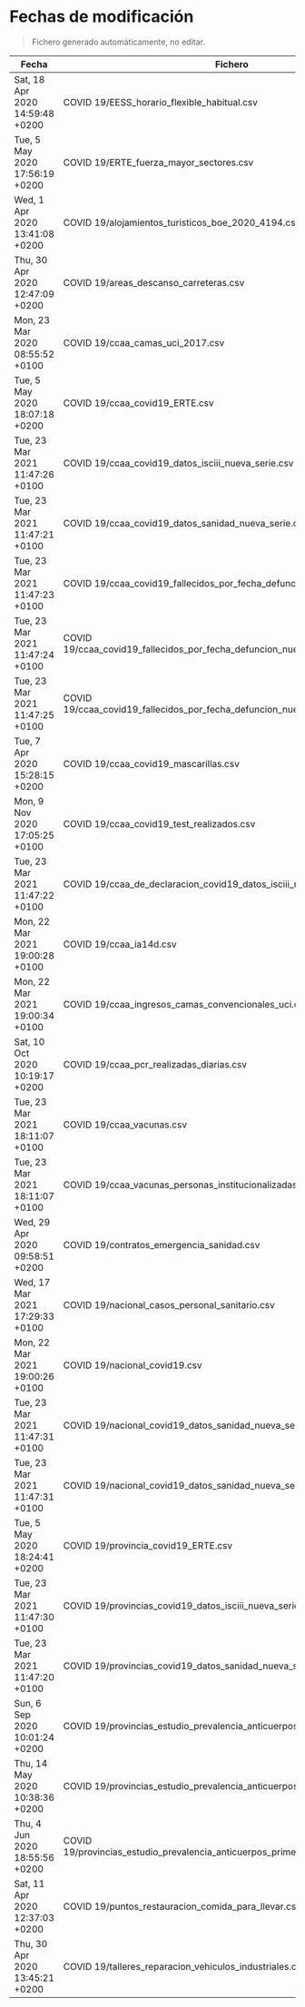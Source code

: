 # Fechas de modificación

> Fichero generado automáticamente, no editar.

| Fecha                           | Fichero                  |
|---------------------------------|--------------------------|
| Sat, 18 Apr 2020 14:59:48 +0200  | COVID 19/EESS_horario_flexible_habitual.csv |
| Tue, 5 May 2020 17:56:19 +0200  | COVID 19/ERTE_fuerza_mayor_sectores.csv |
| Wed, 1 Apr 2020 13:41:08 +0200  | COVID 19/alojamientos_turisticos_boe_2020_4194.csv |
| Thu, 30 Apr 2020 12:47:09 +0200  | COVID 19/areas_descanso_carreteras.csv |
| Mon, 23 Mar 2020 08:55:52 +0100  | COVID 19/ccaa_camas_uci_2017.csv |
| Tue, 5 May 2020 18:07:18 +0200  | COVID 19/ccaa_covid19_ERTE.csv |
| Tue, 23 Mar 2021 11:47:26 +0100  | COVID 19/ccaa_covid19_datos_isciii_nueva_serie.csv |
| Tue, 23 Mar 2021 11:47:21 +0100  | COVID 19/ccaa_covid19_datos_sanidad_nueva_serie.csv |
| Tue, 23 Mar 2021 11:47:23 +0100  | COVID 19/ccaa_covid19_fallecidos_por_fecha_defuncion_nueva_serie.csv |
| Tue, 23 Mar 2021 11:47:24 +0100  | COVID 19/ccaa_covid19_fallecidos_por_fecha_defuncion_nueva_serie_long.csv |
| Tue, 23 Mar 2021 11:47:25 +0100  | COVID 19/ccaa_covid19_fallecidos_por_fecha_defuncion_nueva_serie_original.csv |
| Tue, 7 Apr 2020 15:28:15 +0200  | COVID 19/ccaa_covid19_mascarillas.csv |
| Mon, 9 Nov 2020 17:05:25 +0100  | COVID 19/ccaa_covid19_test_realizados.csv |
| Tue, 23 Mar 2021 11:47:22 +0100  | COVID 19/ccaa_de_declaracion_covid19_datos_isciii_nueva_serie.csv |
| Mon, 22 Mar 2021 19:00:28 +0100  | COVID 19/ccaa_ia14d.csv |
| Mon, 22 Mar 2021 19:00:34 +0100  | COVID 19/ccaa_ingresos_camas_convencionales_uci.csv |
| Sat, 10 Oct 2020 10:19:17 +0200  | COVID 19/ccaa_pcr_realizadas_diarias.csv |
| Tue, 23 Mar 2021 18:11:07 +0100  | COVID 19/ccaa_vacunas.csv |
| Tue, 23 Mar 2021 18:11:07 +0100  | COVID 19/ccaa_vacunas_personas_institucionalizadas.csv |
| Wed, 29 Apr 2020 09:58:51 +0200  | COVID 19/contratos_emergencia_sanidad.csv |
| Wed, 17 Mar 2021 17:29:33 +0100  | COVID 19/nacional_casos_personal_sanitario.csv |
| Mon, 22 Mar 2021 19:00:26 +0100  | COVID 19/nacional_covid19.csv |
| Tue, 23 Mar 2021 11:47:31 +0100  | COVID 19/nacional_covid19_datos_sanidad_nueva_serie.csv |
| Tue, 23 Mar 2021 11:47:31 +0100  | COVID 19/nacional_covid19_datos_sanidad_nueva_serie_grupos_edad.csv |
| Tue, 5 May 2020 18:24:41 +0200  | COVID 19/provincia_covid19_ERTE.csv |
| Tue, 23 Mar 2021 11:47:30 +0100  | COVID 19/provincias_covid19_datos_isciii_nueva_serie.csv |
| Tue, 23 Mar 2021 11:47:20 +0100  | COVID 19/provincias_covid19_datos_sanidad_nueva_serie.csv |
| Sun, 6 Sep 2020 10:01:24 +0200  | COVID 19/provincias_estudio_prevalencia_anticuerpos_final.csv |
| Thu, 14 May 2020 10:38:36 +0200  | COVID 19/provincias_estudio_prevalencia_anticuerpos_primera_ronda.csv |
| Thu, 4 Jun 2020 18:55:56 +0200  | COVID 19/provincias_estudio_prevalencia_anticuerpos_primera_y_segunda_ronda.csv |
| Sat, 11 Apr 2020 12:37:03 +0200  | COVID 19/puntos_restauracion_comida_para_llevar.csv |
| Thu, 30 Apr 2020 13:45:21 +0200  | COVID 19/talleres_reparacion_vehiculos_industriales.csv |
